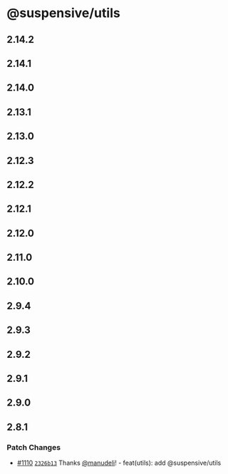 # @suspensive/utils

## 2.14.2

## 2.14.1

## 2.14.0

## 2.13.1

## 2.13.0

## 2.12.3

## 2.12.2

## 2.12.1

## 2.12.0

## 2.11.0

## 2.10.0

## 2.9.4

## 2.9.3

## 2.9.2

## 2.9.1

## 2.9.0

## 2.8.1

### Patch Changes

- [#1110](https://github.com/toss/suspensive/pull/1110) [`2326b13`](https://github.com/toss/suspensive/commit/2326b1341f167454a889953fb0bbf58449e1ca98) Thanks [@manudeli](https://github.com/manudeli)! - feat(utils): add @suspensive/utils

